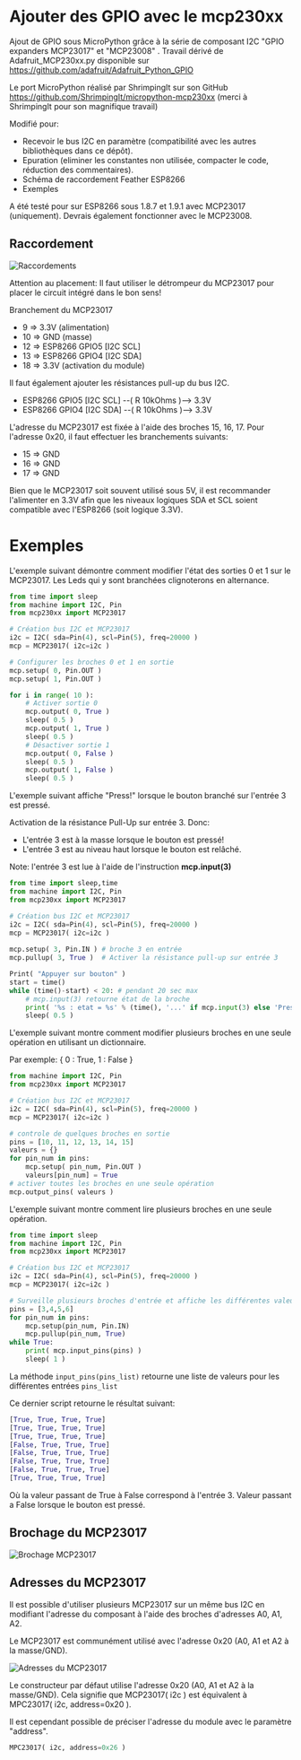 # Ajouter des GPIO avec le mcp230xx

Ajout de GPIO sous MicroPython grâce à la série de composant I2C "GPIO expanders MCP23017" et "MCP23008" . Travail dérivé de  Adafruit_MCP230xx.py disponible sur https://github.com/adafruit/Adafruit_Python_GPIO

Le port MicroPython réalisé par ShrimpingIt sur son GitHub https://github.com/ShrimpingIt/micropython-mcp230xx (merci à ShrimpingIt pour son magnifique travail)

Modifié pour:
* Recevoir le bus I2C en paramètre (compatibilité avec les autres bibliothèques dans ce dépôt).
* Epuration (eliminer les constantes non utilisée, compacter le code, réduction des commentaires).
* Schéma de raccordement Feather ESP8266
* Exemples

A été testé pour sur ESP8266 sous 1.8.7 et 1.9.1 avec MCP23017 (uniquement). Devrais également fonctionner avec le MCP23008.

## Raccordement 

![Raccordements](mcp23017_esp8266_bb.jpg)

Attention au placement: Il faut utiliser le détrompeur du MCP23017 pour placer le circuit intégré dans le bon sens! 

Branchement du MCP23017 
* 9 =>  3.3V (alimentation)
* 10 => GND (masse)
* 12 => ESP8266 GPIO5 [I2C SCL] 
* 13 => ESP8266 GPIO4 [I2C SDA]
* 18 => 3.3V (activation du module)

Il faut également ajouter les résistances pull-up du bus I2C.
* ESP8266 GPIO5 [I2C SCL] --( R 10kOhms )--> 3.3V  
* ESP8266 GPIO4 [I2C SDA] --( R 10kOhms )--> 3.3V
    
L'adresse du MCP23017 est fixée à l'aide des broches 15, 16, 17. Pour l'adresse 0x20, il faut effectuer les branchements suivants:
* 15 => GND
* 16 => GND
* 17 => GND

Bien que le MCP23017 soit souvent utilisé sous 5V, il est recommander l'alimenter en 3.3V afin que les niveaux logiques SDA et SCL soient compatible avec l'ESP8266 (soit logique 3.3V).

# Exemples

L'exemple suivant démontre comment modifier l'état des sorties 0 et 1 sur le MCP23017. Les Leds qui y sont branchées clignoterons en alternance.

```python
from time import sleep
from machine import I2C, Pin
from mcp230xx import MCP23017

# Création bus I2C et MCP23017
i2c = I2C( sda=Pin(4), scl=Pin(5), freq=20000 )
mcp = MCP23017( i2c=i2c )

# Configurer les broches 0 et 1 en sortie
mcp.setup( 0, Pin.OUT )
mcp.setup( 1, Pin.OUT )

for i in range( 10 ):
    # Activer sortie 0
    mcp.output( 0, True )
    sleep( 0.5 )
    mcp.output( 1, True )
    sleep( 0.5 )
    # Désactiver sortie 1
    mcp.output( 0, False )
    sleep( 0.5 )
    mcp.output( 1, False )
    sleep( 0.5 )
```

L'exemple suivant affiche "Press!" lorsque le bouton branché sur l'entrée 3 est pressé.

Activation de la résistance Pull-Up sur entrée 3. Donc:
* L'entrée 3 est à la masse lorsque le bouton est pressé!
* L'entrée 3 est au niveau haut lorsque le bouton est relâché.

Note: l'entrée 3 est lue à l'aide de l'instruction __mcp.input(3)__

```python
from time import sleep,time
from machine import I2C, Pin
from mcp230xx import MCP23017

# Création bus I2C et MCP23017
i2c = I2C( sda=Pin(4), scl=Pin(5), freq=20000 )
mcp = MCP23017( i2c=i2c )
 
mcp.setup( 3, Pin.IN ) # broche 3 en entrée
mcp.pullup( 3, True )  # Activer la résistance pull-up sur entrée 3

Print( "Appuyer sur bouton" )
start = time()
while (time()-start) < 20: # pendant 20 sec max
    # mcp.input(3) retourne état de la broche
    print( '%s : etat = %s' % (time(), '...' if mcp.input(3) else 'Press!') )
    sleep( 0.5 )
```

L'exemple suivant montre comment modifier plusieurs broches en une seule opération en utilisant un dictionnaire.

Par exemple:  { 0 : True, 1 : False } 

```python
from machine import I2C, Pin
from mcp230xx import MCP23017

# Création bus I2C et MCP23017
i2c = I2C( sda=Pin(4), scl=Pin(5), freq=20000 )
mcp = MCP23017( i2c=i2c )

# controle de quelques broches en sortie
pins = [10, 11, 12, 13, 14, 15]
valeurs = {}
for pin_num in pins:
    mcp.setup( pin_num, Pin.OUT )
    valeurs[pin_num] = True
# activer toutes les broches en une seule opération
mcp.output_pins( valeurs )
```

L'exemple suivant montre comment lire plusieurs broches en une seule opération.

```python
from time import sleep
from machine import I2C, Pin
from mcp230xx import MCP23017

# Création bus I2C et MCP23017
i2c = I2C( sda=Pin(4), scl=Pin(5), freq=20000 )
mcp = MCP23017( i2c=i2c )

# Surveille plusieurs broches d'entrée et affiche les différentes valeurs
pins = [3,4,5,6]
for pin_num in pins:
    mcp.setup(pin_num, Pin.IN)
    mcp.pullup(pin_num, True)
while True:
    print( mcp.input_pins(pins) )
    sleep( 1 )
```

La méthode ```input_pins(pins_list)``` retourne une liste de valeurs pour les différentes entrées ```pins_list```

Ce dernier script retourne le résultat suivant:

```python
[True, True, True, True]
[True, True, True, True]
[True, True, True, True]
[False, True, True, True]
[False, True, True, True]
[False, True, True, True]
[False, True, True, True]
[True, True, True, True]

```

Où la valeur passant de True à False correspond à l'entrée 3. Valeur passant a False lorsque le bouton est pressé.

## Brochage du MCP23017

![Brochage MCP23017](mcp23017_pinout.png)

## Adresses du MCP23017

Il est possible d'utiliser plusieurs MCP23017 sur un même bus I2C en modifiant l'adresse du composant à l'aide des broches d'adresses A0, A1, A2.

Le MCP23017 est communément utilisé avec l'adresse 0x20 (A0, A1 et A2 à la masse/GND).

![Adresses du MCP23017](mcp23017_address.png) 

Le constructeur par défaut utilise l'adresse 0x20 (A0, A1 et A2 à la masse/GND). Cela signifie que MCP23017( i2c ) est équivalent à MPC23017( i2c, address=0x20 ). 

Il est cependant possible de préciser l'adresse du module avec le paramètre "address".

```python
MPC23017( i2c, address=0x26 )
```
